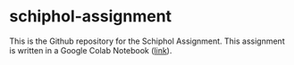 # schiphol-assignment

This is the Github repository for the Schiphol Assignment. This assignment is written in a Google Colab Notebook ([link](https://www.google.com)).  
